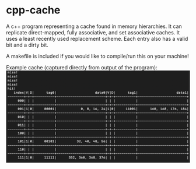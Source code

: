 # cpp-cache

A c++ program representing a cache found in memory hierarchies. It can replicate direct-mapped, fully associative, and set associative caches.
It uses a least recently used replacement scheme. Each entry also has a valid bit and a dirty bit.

A makefile is included if you would like to compile/run this on your machine!

Example cache (captured directly from output of the program):
![alt text](https://github.com/AbhiJ2706/cpp-cache/blob/main/cache_example.png?raw=true)
